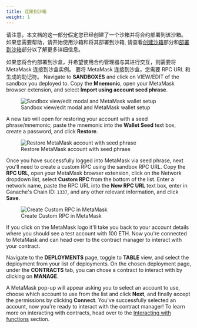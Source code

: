 ```yaml
---
title: 连接到沙箱
weight: 1
---
```


请注意，本文档的这一部分假定您已经创建了一个沙箱并将合约部署到该沙箱。
如果您需要帮助，请开始使用沙箱和将其部署到沙箱, 请查看[创建沙箱](/docs/teams/sandboxes/creating-a-sandbox)部分和[部署到沙箱](/docs/teams/deployments/deploying-to-a-sandbox)部分以了解更多详细信息。

如果您将合约部署到沙盒，并希望使用合约管理器与其进行交互，则需要将 MetaMask 连接到沙盒实例。
要将 MetaMask 连接到沙盒，您需要 RPC URL 和生成的助记符。
Navigate to **<span class="inline-menu-item"><i class="far fa-cubes"></i>SANDBOXES</span>** and click on <span class="inline-button">VIEW/EDIT</span> of the sandbox you deployed to.
Copy the **Mnemonic**, open your MetaMask browser extension, and select **Import using account seed phrase**.

<figure class="screenshot">
  <img class="img-fluid" src="/img/docs/teams/contract-manager-03.png" title="Sandbox view/edit modal and MetaMask wallet setup" alt="Sandbox view/edit modal and MetaMask wallet setup" />
  <figcaption class="text-center">Sandbox view/edit modal and MetaMask wallet setup</figcaption>
</figure>

A new tab will open for restoring your account with a seed phrase/mnemonic; paste the mnemonic into the **Wallet Seed** text box, create a password, and click **Restore**.

<figure class="screenshot">
  <img class="img-fluid" src="/img/docs/teams/contract-manager-04.png" title="Restore MetaMask account with seed phrase" alt="Restore MetaMask account with seed phrase" />
  <figcaption class="text-center">Restore MetaMask account with seed phrase</figcaption>
</figure>

Once you have successfully logged into MetaMask via seed phrase, next you'll need to create a custom RPC using the sandbox RPC URL.
Copy the **RPC URL**, open your MetaMask browser extension, click on the Network dropdown list, select **Custom RPC** from the bottom of the list.
Enter a network name, paste the RPC URL into the **New RPC URL** text box, enter in Ganache's Chain ID: `1337`, and any other relevant information, and click **Save**.

<figure class="screenshot">
  <img class="img-fluid" src="/img/docs/teams/contract-manager-05.png" title="Create Custom RPC in MetaMask" alt="Create Custom RPC in MetaMask" />
  <figcaption class="text-center">Create Custom RPC in MetaMask</figcaption>
</figure>

If you click on the MetaMask logo it'll take you back to your account details where you should see a test account with 100 ETH.
Now you're connected to MetaMask and can head over to the contract manager to interact with your contract.

Navigate to the **<span class="inline-menu-item"><i class="fal fa-parachute-box"></i>DEPLOYMENTS</span>** page, toggle to **TABLE** view, and select the deployment from your list of deployments.
On the chosen deployment page, under the **CONTRACTS** tab, you can chose a contract to interact with by clicking on **<span class="inline-button"><i class="far fa-pager"></i> MANAGE</span>**.

A MetaMask pop-up will appear asking you to select an account to use, choose which account to use from the list and click **Next**, and finally accept the permissions by clicking **Connect**.
You've successfully selected an account, now you're ready to interact with the contract manager! To learn more on interacting with contracts, head over to the [Interacting with functions](/docs/teams/contract-manager/interacting-with-functions) section.
